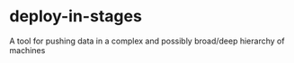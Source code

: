 # deploy-in-stages
A tool for pushing data in a complex and possibly broad/deep hierarchy of machines
